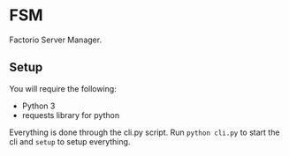 # FSM
Factorio Server Manager.

## Setup

You will require the following:

* Python 3
* requests library for python

Everything is done through the cli.py script. Run `python cli.py` to start the cli and `setup` to setup everything.